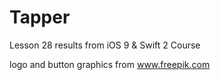 # Tapper
Lesson 28 results from iOS 9 &amp; Swift 2 Course

logo and button graphics from www.freepik.com